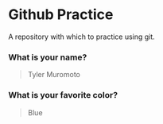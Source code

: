 # Github Practice

A repository with which to practice using git.

### What is your name?

> Tyler Muromoto


### What is your favorite color?

> Blue
